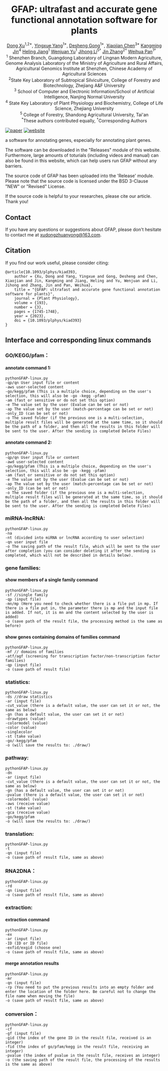 <h1 align="center">GFAP: ultrafast and accurate gene functional annotation software for plants</h1>
<div align="center">
  <span class="author-block">
  <a href="">Dong Xu</a><sup>1,2*</sup>,</span>
  <span class="author-block">
    <a href="">Yingxue Yang</a><sup>1*</sup>,</span>
  <span class="author-block">
    <a href="">Desheng Gong</a><sup>1*</sup>,
  </span>
  <span class="author-block">
    <a href="https://jerry391.github.io/">Xiaojian Chen</a><sup>3*</sup>
  </span>
  <span class="author-block">
    <a href=" ">Kangming Jin</a><sup>4</sup>
  </span>
  <span class="author-block">
    <a href=" ">Heling Jiang</a><sup>1</sup>
  </span>
  <span class="author-block">
    <a href=" ">Wenjuan Yu</a><sup>1</sup>
  </span>
  <span class="author-block">
    <a href=" ">Jihong Li</a><sup>5†</sup>
  </span>
  <span class="author-block">
    <a href=" ">Jin Zhang</a><sup>2†</sup>
  </span>
  </span>
  <span class="author-block">
    <a href="https://agis.caas.cn/en/research/principalinvestigator/253198.htm">Weihua Pan</a><sup>1†</sup>
  </span>
</div>
<div align="center">
  <span class="author-block"><sup>1</sup>
    Shenzhen Branch, Guangdong Laboratory of Lingnan Modern Agriculture, Genome Analysis Laboratory of the Ministry of Agriculture and Rural Affairs, Agricultural Genomics Institute at Shenzhen, Chinese Academy of Agricultural Sciences
  </span><br> 
  <span class="author-block"><sup>2</sup>State Key Laboratory of Subtropical Silviculture, College of Forestry and Biotechnology, Zhejiang A&F University</span><br> 
  <span class="author-block"><sup>3</sup>
    School of Computer and Electronic Information/School of Artificial Intelligence, Nanjing Normal University
  </span><br> 
  <span class="author-block"><sup>4</sup>
    State Key Laboratory of Plant Physiology and Biochemistry, College of Life Science, Zhejiang University
  </span><br> 
  <span class="author-block"><sup>5</sup>
    College of Forestry, Shandong Agricultural University, Tai'an
  </span><br> 
  <span class="author-block"><sup>*</sup>These authors contributed equally</a>, <sup>†</sup>Corresponding Authors </span><br> 
</div>

[![paper](https://img.shields.io/badge/Paper-Plant%20Physiology-green?style=flat-square)](https://doi.org/10.1093/plphys/kiad393)  [![website](https://img.shields.io/badge/GFAP-website-blue?logo=Github&style=flat-square)](http://43.139.112.84/go-kegg-pfam-index) 

a software for annotating genes, especially for annotating plant genes.

The software can be downloaded in the "Releases" module of this website. Furthermore, large amounts of toturials (including videos and manual) can also be found in this website, which can help users run GFAP without any barriers. 

The source code of GFAP has been uploaded into the 'Release' module. Please note that the source code is licensed under the BSD 3-Clause "NEW" or "Revised" License.

If the source code is helpful to your researches, please cite our article. Thank you!
## Contact
If you have any questions or suggestions about GFAP, please don't hesitate to contact me at xudongzhuanyong@163.com.
## Citation
If you find our work useful, please consider citing:

```
@article{10.1093/plphys/kiad393,
    author = {Xu, Dong and Yang, Yingxue and Gong, Desheng and Chen, Xiaojian and Jin, Kangming and Jiang, Heling and Yu, Wenjuan and Li, Jihong and Zhang, Jin and Pan, Weihua},
    title = "{GFAP: ultrafast and accurate gene functional annotation software for plants}",
    journal = {Plant Physiology},
    volume = {193},
    number = {3},
    pages = {1745-1748},
    year = {2023},
    doi = {10.1093/plphys/kiad393}
} 
```
## Interface and corresponding linux commands
### GO/KEGG/pfam：
#### annotate command 1:
```
pythonGFAP-linux.py
-qp/qn User input file or content
-aws user-selected content
-go/kegg/pfam (This is a multiple choice, depending on the user's selection, this will also be -go -kegg -pfam)
-am (fast or sensitive or do not set this option)
-e The value set by the user (Evalue can be set or not)
-ap The value set by the user (match-percentage can be set or not)
-only_ID (can be set or not)
-o The saved folder (if the previous one is a multi-selection, multiple result files will be generated at the same time, so it should be the path of a folder, and then all the results in this folder will be sent to the user. After the sending is completed Delete Files)
```

#### annotate command 2:
```
pythonGFAP-linux.py
-qp/qn User input file or content
-awd user-selected content
-go/kegg/pfam (This is a multiple choice, depending on the user's selection, this will also be -go -kegg -pfam)
-am (fast or sensitive or do not set this option)
-e The value set by the user (Evalue can be set or not)
-ap The value set by the user (match-percentage can be set or not)
-only_ID (can be set or not)
-o The saved folder (if the previous one is a multi-selection, multiple result files will be generated at the same time, so it should be the path of a folder, and then all the results in this folder will be sent to the user. After the sending is completed Delete Files)
```

### miRNA-lncRNA:
```
pythonGFAP-linux.py
-na
-nt (divided into miRNA or lncRNA according to user selection)
-qn user input file
-o The saving path of the result file, which will be sent to the user after completion (you can consider deleting it after the sending is completed, which will not be described in details below).
``` 

### gene families:
#### show members of a single family command
```
pythonGFAP-linux.py
-sf //single family
-qp (input file)
-mn/mp (Here you need to check whether there is a file put in mp. If there is a file put in, the parameter there is mp and the input file is added. If not, it is mn and the content selected by the user is added)
-o (save path of the result file, the processing method is the same as before)
```

#### show genes containing domains of families command
```
pythonGFAP-linux.py
-mf // domains of families
-atf/agf (screening for transcription factor/non-transcription factor families)
-qp (input file)
-o (save path of result file)
```

### statistics:
```
pythonGFAP-linux.py
-ds //draw statistics
-ar (input file)
-cut_value (there is a default value, the user can set it or not, the same as below)
-gn (has a default value, the user can set it or not)
-drawtypes (value)
-colormodel (value)
-color (value)
-singlecolor
-st (take value)
-go/-kegg/pfam
-o (will save the results to: ./draw/)
```

### pathway:
```
pythonGFAP-linux.py
-dn
-ar (input file)
-cut_value (there is a default value, the user can set it or not, the same as below)
-gn (has a default value, the user can set it or not)
-pvalue (there is a default value, the user can set it or not)
-colormodel (value)
-aws (receive value)
-st (take value)
-gca (receive value)
-go/kegg/pfam
-o (will save the results to: ./draw/)
``` 

### translation:
```
pythonGFAP-linux.py
-t
-qn (input file)
-o (save path of result file, same as above)
```

### RNA2DNA：
```
pythonGFAP-linux.py
-rd
-qn (input file)
-o (save path of result file, same as above)
```

### extraction:
#### extraction command
```
pythonGFAP-linux.py
-ex
-ar (input file)
-ID (ID or ID file)
-exfid/exgid (choose one)
-o (save path of result file, same as above)
```

#### merge annotation results
```
pythonGFAP-linux.py
-mr
-qn (input file)
-rp (You need to put the previous results into an empty folder and enter the location of the folder here. Be careful not to change the file name when moving the file)
-o (save path of result file, same as above)
``` 

### conversion：
```
pythonGFAP-linux.py
-cf
-gf (input file)
-gid (the index of the gene ID in the result file, received is an integer)
-fid (the index of go/pfam/kegg in the result file, receiving an integer)
-pvalue (the index of pvalue in the result file, receives an integer)
-o (the saving path of the result file, the processing of the results is the same as above)
```
